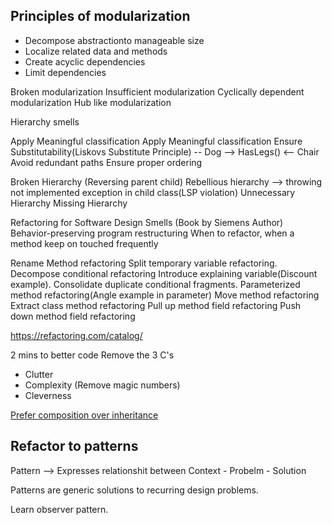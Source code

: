 ## Principles of modularization

- Decompose abstractionto manageable size
- Localize related data and methods
- Create acyclic dependencies
- Limit dependencies

Broken modularization
Insufficient modularization
Cyclically dependent modularization
Hub like modularization

Hierarchy smells

Apply Meaningful classification
Apply Meaningful classification
Ensure Substitutability(Liskovs Substitute Principle) -- Dog --> HasLegs() <-- Chair
Avoid redundant paths
Ensure proper ordering


Broken Hierarchy (Reversing parent child)
Rebellious hierarchy --> throwing not implemented exception in child class(LSP violation)
Unnecessary Hierarchy
Missing Hierarchy

Refactoring for Software Design Smells (Book by Siemens Author)
Behavior-preserving program restructuring
When to refactor, when a method keep on touched frequently

Rename
Method refactoring
Split temporary variable refactoring.
Decompose conditional refactoring
Introduce explaining variable(Discount example).
Consolidate duplicate conditional fragments.
Parameterized method refactoring(Angle example in parameter)
Move method refactoring
Extract class method refactoring
Pull up method field refactoring
Push down method field refactoring

https://refactoring.com/catalog/

2 mins to better code
Remove the 3 C's
- Clutter
- Complexity (Remove magic numbers)
- Cleverness

[Prefer composition over inheritance](https://stackoverflow.com/a/49016/7198636)

## Refactor to patterns

Pattern --> Expresses relationshit between Context - Probelm - Solution

Patterns are generic solutions to recurring design problems.

Learn observer pattern.


